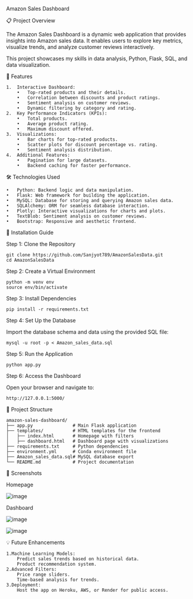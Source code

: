 Amazon Sales Dashboard

📋 Project Overview

The Amazon Sales Dashboard is a dynamic web application that provides insights into Amazon sales data. It enables users to explore key metrics, visualize trends, and analyze customer reviews interactively.

This project showcases my skills in data analysis, Python, Flask, SQL, and data visualization.

🚀 Features

	1.	Interactive Dashboard:
		•	Top-rated products and their details.
		•	Correlation between discounts and product ratings.
		•	Sentiment analysis on customer reviews.
		•	Dynamic filtering by category and rating.
	2.	Key Performance Indicators (KPIs):
		•	Total products.
		•	Average product rating.
		•	Maximum discount offered.
	3.	Visualizations:
		•	Bar charts for top-rated products.
		•	Scatter plots for discount percentage vs. rating.
		•	Sentiment analysis distribution.
	4.	Additional Features:
		•	Pagination for large datasets.
		•	Backend caching for faster performance.

🛠️ Technologies Used

	•	Python: Backend logic and data manipulation.
	•	Flask: Web framework for building the application.
	•	MySQL: Database for storing and querying Amazon sales data.
	•	SQLAlchemy: ORM for seamless database interaction.
	•	Plotly: Interactive visualizations for charts and plots.
	•	TextBlob: Sentiment analysis on customer reviews.
	•	Bootstrap: Responsive and aesthetic frontend.

🔧 Installation Guide

Step 1: Clone the Repository

	git clone https://github.com/Sanjyot789/AmazonSalesData.git
	cd AmazonSalesData

Step 2: Create a Virtual Environment

	python -m venv env
	source env/bin/activate   

Step 3: Install Dependencies

	pip install -r requirements.txt

Step 4: Set Up the Database

Import the database schema and data using the provided SQL file:

	mysql -u root -p < Amazon_sales_data.sql

Step 5: Run the Application

	python app.py

Step 6: Access the Dashboard

Open your browser and navigate to:

	http://127.0.0.1:5000/

📂 Project Structure

	amazon-sales-dashboard/
	├── app.py               # Main Flask application
	├── templates/           # HTML templates for the frontend
	│   ├── index.html       # Homepage with filters
	│   ├── dashboard.html   # Dashboard page with visualizations
	├── requirements.txt     # Python dependencies
	├── environment.yml      # Conda environment file
	├── Amazon_sales_data.sql# MySQL database export
	└── README.md            # Project documentation

📸 Screenshots

Homepage

![image](https://github.com/user-attachments/assets/e07e8411-fe2b-45b9-8892-845ccc8fcbd9)

Dashboard

![image](https://github.com/user-attachments/assets/c75dea41-61a8-410d-9da6-fbf19ed7d0b7)

![image](https://github.com/user-attachments/assets/5b0322b0-126e-4e84-b880-fdb7d4cbba2a)


💡 Future Enhancements

	1.Machine Learning Models:
		Predict sales trends based on historical data.
		Product recommendation system.
	2.Advanced Filters:
		Price range sliders.
		Time-based analysis for trends.
	3.Deployment:
		Host the app on Heroku, AWS, or Render for public access.

